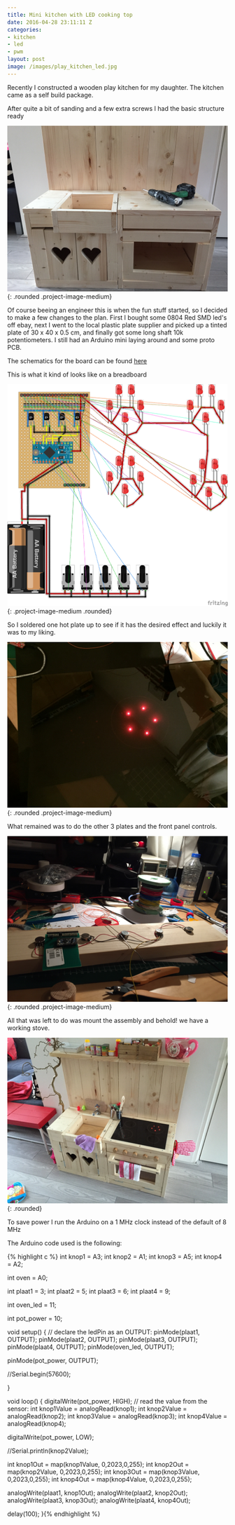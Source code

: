 ```yaml
---
title: Mini kitchen with LED cooking top
date: 2016-04-28 23:11:11 Z
categories:
- kitchen
- led
- pwm
layout: post
image: /images/play_kitchen_led.jpg
---
```


Recently I constructed a wooden play kitchen for my daughter.
The kitchen came as a self build package.

After quite a bit of sanding and a few extra screws I had the basic structure ready

![Building basic structure](/images/basic_structure.jpg){: .rounded .project-image-medium}

Of course beeing an engineer this is when the fun stuff started, so I decided to make a few changes to the plan.
First I bought some 0804 Red SMD led's off ebay, next I went to the local plastic plate supplier and picked up a tinted plate of 30 x 40 x 0.5 cm, and finally got some long shaft 10k potentiometers. I still had an Arduino mini laying around and some proto PCB.

The schematics for the board can be found [here](/images/keuken_ailynn_schema.pdf)

This is what it kind of looks like on a breadboard

![Breadboard view](/images/keuken_ailynn_bb.png){: .project-image-medium .rounded}

So I soldered one hot plate up to see if it has the desired effect and luckily it was to my liking.

![LED Test](/images/led_test.jpg){: .rounded .project-image-medium}

What remained was to do the other 3 plates and the front panel controls.

![Front panel controls](/images/front_panel_controls.jpg){: .rounded .project-image-medium}

All that was left to do was mount the assembly and behold! we have a working stove.

![Play kitchen](/images/play_kitchen_led.jpg){: .rounded}

To save power I run the Arduino on a 1 MHz clock instead of the default of 8 MHz

The Arduino code used is the following:


{% highlight c %}
int knop1 = A3;
int knop2 = A1;
int knop3 = A5;
int knop4 = A2;

int oven = A0;

int plaat1 = 3;
int plaat2 = 5;
int plaat3 = 6;
int plaat4 = 9;

int oven_led = 11;

int pot_power = 10;


void setup() {
  // declare the ledPin as an OUTPUT:
  pinMode(plaat1, OUTPUT);
  pinMode(plaat2, OUTPUT);
  pinMode(plaat3, OUTPUT);
  pinMode(plaat4, OUTPUT);
  pinMode(oven_led, OUTPUT);

  pinMode(pot_power, OUTPUT);

  //Serial.begin(57600);

}

void loop() {
  digitalWrite(pot_power, HIGH);
  // read the value from the sensor:
  int knop1Value = analogRead(knop1);
  int knop2Value = analogRead(knop2);
  int knop3Value = analogRead(knop3);
  int knop4Value = analogRead(knop4);

  digitalWrite(pot_power, LOW);

  //Serial.println(knop2Value);

  int knop1Out = map(knop1Value, 0,2023,0,255);
  int knop2Out = map(knop2Value, 0,2023,0,255);
  int knop3Out = map(knop3Value, 0,2023,0,255);
  int knop4Out = map(knop4Value, 0,2023,0,255);

  analogWrite(plaat1, knop1Out);
  analogWrite(plaat2, knop2Out);
  analogWrite(plaat3, knop3Out);
  analogWrite(plaat4, knop4Out);



  delay(100);
}{% endhighlight %}
